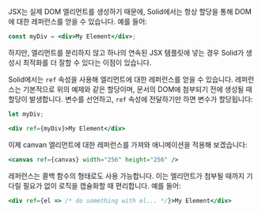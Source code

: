 JSX는 실제 DOM 엘리먼트를 생성하기 때문에, Solid에서는 항상 할당을 통해 DOM에 대한 레퍼런스를 얻을 수 있습니다. 예를 들어:

```jsx
const myDiv = <div>My Element</div>;
```

하지만, 엘리먼트를 분리하지 않고 하나의 연속된 JSX 템플릿에 넣는 경우 Solid가 생성시 최적화를 더 잘할 수 있다는 이점이 있습니다.

Solid에서는 `ref` 속성을 사용해 엘리먼트에 대한 레퍼런스를 얻을 수 있습니다.
레퍼런스는 기본적으로 위의 예제와 같은 할당이며, 문서의 DOM에 첨부되기 전에 생성될 때 할당이 발생합니다. 
변수를 선언하고, `ref` 속성에 전달하기만 하면 변수가 할당됩니다:

```jsx
let myDiv;

<div ref={myDiv}>My Element</div>
```

이제 canvan 엘리먼트에 대한 레퍼런스를 가져와 애니메이션을 적용해 보겠습니다:

```jsx
<canvas ref={canvas} width="256" height="256" />
```

레퍼런스는 콜백 함수의 형태로도 사용 가능합니다. 이는 엘리먼트가 첨부될 때까지 기다릴 필요가 없이 로직을 캡슐화할 때 편리합니다. 예를 들어:

```jsx
<div ref={el => /* do something with el... */}>My Element</div>
```
